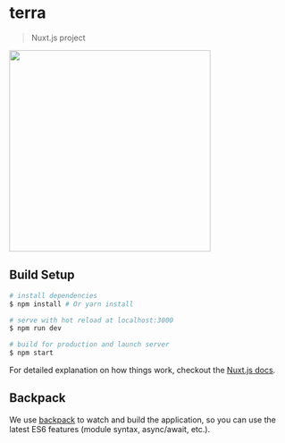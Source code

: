 # terra 

> Nuxt.js project


<img
  style="margin: 0 auto; height: 360px;"
  src="https://raw.githubusercontent.com/aabril/terra/master/src/home/static/logo.png"
/>


## Build Setup

``` bash
# install dependencies
$ npm install # Or yarn install

# serve with hot reload at localhost:3000
$ npm run dev

# build for production and launch server
$ npm start
```

For detailed explanation on how things work, checkout the [Nuxt.js docs](https://github.com/nuxt/nuxt.js).

## Backpack

We use [backpack](https://github.com/palmerhq/backpack) to watch and build the application, so you can use the latest ES6 features (module syntax, async/await, etc.).
